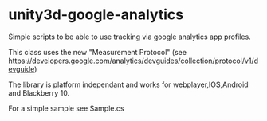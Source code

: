 unity3d-google-analytics
========================

Simple scripts to be able to use tracking via google analytics app profiles.

This class uses the new "Measurement Protocol" (see https://developers.google.com/analytics/devguides/collection/protocol/v1/devguide)

The library is platform independant and works for webplayer,IOS,Android and Blackberry 10.

For a simple sample see Sample.cs
